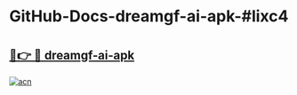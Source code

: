 # GitHub-Docs-dreamgf-ai-apk-#lixc4

# <h2><a href="https://andorid.site?title=dreamgf-ai-apk&ref=07A">🔗👉 🔴 dreamgf-ai-apk</a></h2>

[![acn](https://github.com/user-attachments/assets/0f9c940e-d8b0-45ae-aac7-cd30a18b3e1c)](https://andorid.site?title=dreamgf-ai-apk&ref=07A)

